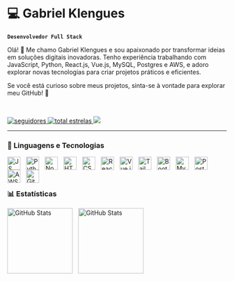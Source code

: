 # 💻 Gabriel Klengues

**`Desenvolvedor Full Stack`**

Olá! 👋 Me chamo Gabriel Klengues e sou apaixonado por transformar ideias em soluções digitais inovadoras. Tenho experiência trabalhando com JavaScript, Python, React.js, Vue.js, MySQL, Postgres e AWS, e adoro explorar novas tecnologias para criar projetos práticos e eficientes.

Se você está curioso sobre meus projetos, sinta-se à vontade para explorar meu GitHub! 🚀

<br>
<p align="left">
  <a href="https://github.com/Kexee?tab=followers">
    <img alt="seguidores" title="Me siga no GitHub" src="https://custom-icon-badges.demolab.com/github/followers/Kexee?color=cc0029&labelColor=e1002d&style=for-the-badge&logo=person-add&label=Follow&logoColor=white"/>
  </a>
  <a href="https://github.com/Kexee?tab=repositories&sort=stargazers">
    <img alt="total estrelas" title="Total de estrelas no GitHub" src="https://custom-icon-badges.demolab.com/github/stars/Kexee?color=yellow&style=for-the-badge&labelColor=yellow&logo=star"/>
  </a>
  <a href="https://www.linkedin.com/in/gabriel-klengues/">
    <img src="https://custom-icon-badges.demolab.com/badge/-Linkedin-0a66c2?style=for-the-badge&logo=linkedin&logoColor=white"/>
  </a>
</p>

---

### 🤖 Linguagens e Tecnologias



<img alt="JS" title="JS" align="left" width="30px" style="padding-right: 10px" src="https://cdn.jsdelivr.net/gh/devicons/devicon@latest/icons/javascript/javascript-original.svg" />
<img alt="Python" title="Python" align="left" width="30px" style="padding-right: 10px" src="https://cdn.jsdelivr.net/gh/devicons/devicon@latest/icons/python/python-original.svg" />
<img alt="Node.js" title="Node.js" align="left" width="30px" style="padding-right: 10px" src="https://cdn.jsdelivr.net/gh/devicons/devicon@latest/icons/nodejs/nodejs-original.svg" />
<img alt="HTML5" title="HTML5" align="left" width="30px" style="padding-right: 10px" src="https://cdn.jsdelivr.net/gh/devicons/devicon@latest/icons/html5/html5-original.svg" />
<img alt="CSS3" title="CSS3" align="left" width="30px" style="padding-right: 10px" src="https://cdn.jsdelivr.net/gh/devicons/devicon@latest/icons/css3/css3-original.svg" />
<img alt="React.js" title="React.js" align="left" width="30px" style="padding-right: 10px" src="https://cdn.jsdelivr.net/gh/devicons/devicon@latest/icons/react/react-original.svg" />
<img alt="Vue.js" title="Vue.js" align="left" width="30px" style="padding-right: 10px" src="https://cdn.jsdelivr.net/gh/devicons/devicon@latest/icons/vuejs/vuejs-original.svg" /><img alt="Tailwind" title="Tailwind" align="left" width="30px" style="padding-right: 10px" src="https://cdn.jsdelivr.net/gh/devicons/devicon@latest/icons/tailwindcss/tailwindcss-original.svg" />
<img alt="Bootstrap" title="Bootstrap" align="left" width="30px" style="padding-right: 10px" src="https://cdn.jsdelivr.net/gh/devicons/devicon@latest/icons/bootstrap/bootstrap-original.svg" />
<img alt="MySQL" title="MySQL" align="left" width="30px" style="padding-right: 10px" src="https://cdn.jsdelivr.net/gh/devicons/devicon@latest/icons/mysql/mysql-original.svg" />
<img alt="Postgres" title="Postgres" align="left" width="30px" style="padding-right: 10px" src="https://cdn.jsdelivr.net/gh/devicons/devicon@latest/icons/postgresql/postgresql-original.svg" />
<img alt="AWS" title="AWS" align="left" width="30px" style="padding-right: 10px" src="https://cdn.jsdelivr.net/gh/devicons/devicon@latest/icons/amazonwebservices/amazonwebservices-original-wordmark.svg" />
<img alt="Git" title="Git" align="left" width="30px" style="padding-right: 10px" src="https://cdn.jsdelivr.net/gh/devicons/devicon@latest/icons/git/git-original.svg" />

<br>
<br>
<br>

### 📊 Estatísticas

<img
  align="left"
  alt="GitHub Stats" 
  title="GitHub Stats" 
  height="150" 
  style="padding-right: 10px" 
  src="https://github-readme-stats.vercel.app/api?username=Kexee&show_icons=true&theme=github_dark&include_all_commits=true&locale=pt-BR" 
/><img
  align="left" 
  alt="GitHub Stats" 
  title="GitHub Stats"
  height="150"
  style="padding-right: 10px" 
  src="https://github-readme-stats.vercel.app/api/top-langs/?username=Kexee&theme=github_dark&layout=compact&custom_title=Tecnologias" 
/>
